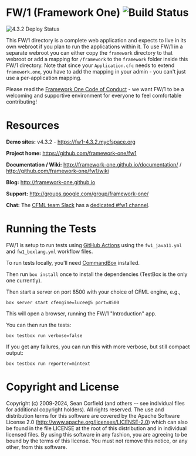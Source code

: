 # FW/1 (Framework One) ![Build Status](https://github.com/framework-one/fw1/actions/workflows/fw1_java11.yml/badge.svg) 
![4.3.2 Deploy Status](https://github.com/framework-one/fw1/actions/workflows/deploy_4.3.2.yml/badge.svg) 

[//]: # "![Build Status](https://github.com/framework-one/fw1/actions/workflows/fw1_boxlang.yml/badge.svg)"

This FW/1 directory is a complete web application and expects to live in its own
webroot if you plan to run the applications within it. To use FW/1 in a separate
webroot you can either copy the `framework` directory to that webroot or add a mapping
for `/framework` to the `framework` folder inside this FW/1 directory. Note that since
your `Application.cfc` needs to extend `framework.one`, you have to add the mapping
in your admin - you can't just use a per-application mapping.

Please read the [Framework One Code of Conduct](https://github.com/framework-one/fw1/blob/develop/CODE_OF_CONDUCT.md) - we want FW/1 to be a welcoming and supportive environment for everyone to feel comfortable contributing!

# Resources

**Demo sites:** v4.3.2 - https://fw1-4.3.2.mycfspace.org

**Project home:** https://github.com/framework-one/fw1

**Documentation / Wiki:** http://framework-one.github.io/documentation/ / http://github.com/framework-one/fw1/wiki

**Blog:** http://framework-one.github.io

**Support:** http://groups.google.com/group/framework-one/

**Chat:** The [CFML team Slack](http://cfml-slack.herokuapp.com) has a [dedicated #fw1 channel](https://cfml.slack.com/messages/fw1/).

# Running the Tests

FW/1 is setup to run tests using [GitHub Actions](https://github.com/framework-one/fw1/actions/workflows/fw1_java11.yml) using the `fw1_java11.yml` and `fw1_boxlang.yml` workflow files.

To run tests locally, you'll need [CommandBox](https://www.ortussolutions.com/products/commandbox) installed.

Then run `box install` once to install the dependencies (TestBox is the only one currently).

Then start a server on port 8500 with your choice of CFML engine, e.g.,

    box server start cfengine=lucee@5 port=8500

This will open a browser, running the FW/1 "Introduction" app.

You can then run the tests:

    box testbox run verbose=false

If you get any failures, you can run this with more verbose, but still compact output:

    box testbox run reporter=mintext

# Copyright and License

Copyright (c) 2009-2024, Sean Corfield (and others -- see individual files for additional copyright holders). All rights reserved.
The use and distribution terms for this software are covered by the Apache Software License 2.0 (http://www.apache.org/licenses/LICENSE-2.0) which can also be found in the file LICENSE at the root of this distribution and in individual licensed files.
By using this software in any fashion, you are agreeing to be bound by the terms of this license. You must not remove this notice, or any other, from this software.
